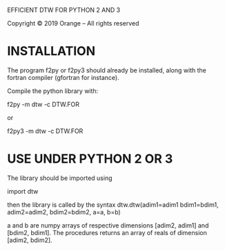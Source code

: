 EFFICIENT DTW FOR PYTHON 2 AND 3

Copyright © 2019 Orange – All rights reserved

# INSTALLATION

The program f2py or f2py3 should already be installed, along with the fortran compiler (gfortran for instance).

Compile the python library with:

f2py -m dtw -c DTW.FOR

or

f2py3 -m dtw -c DTW.FOR

# USE UNDER PYTHON 2 OR 3

The library should be imported using

import dtw

then the library is called by the syntax dtw.dtw(adim1=adim1 bdim1=bdim1, adim2=adim2, bdim2=bdim2, a=a, b=b)

a and b are numpy arrays of respective dimensions [adim2, adim1] and [bdim2, bdim1].
The procedures returns an array of reals of dimension [adim2, bdim2].

